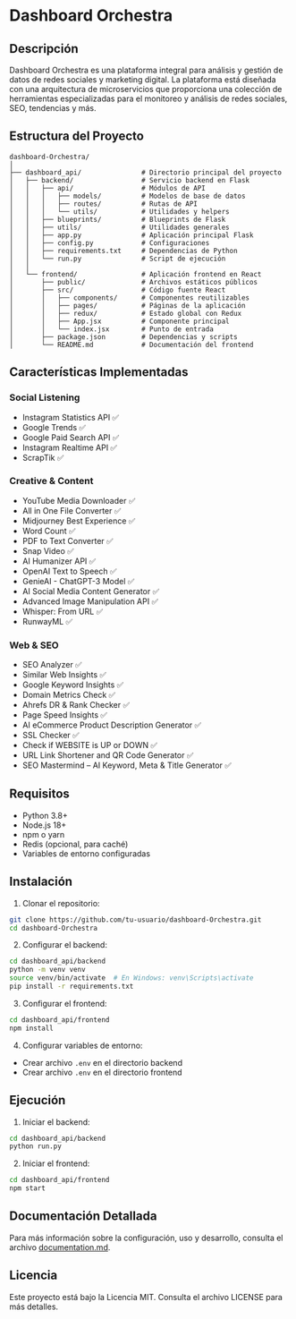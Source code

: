 # Dashboard Orchestra

## Descripción
Dashboard Orchestra es una plataforma integral para análisis y gestión de datos de redes sociales y marketing digital. La plataforma está diseñada con una arquitectura de microservicios que proporciona una colección de herramientas especializadas para el monitoreo y análisis de redes sociales, SEO, tendencias y más.

## Estructura del Proyecto
```
dashboard-Orchestra/
│
├── dashboard_api/               # Directorio principal del proyecto
│   ├── backend/                 # Servicio backend en Flask
│   │   ├── api/                 # Módulos de API
│   │   │   ├── models/          # Modelos de base de datos
│   │   │   ├── routes/          # Rutas de API
│   │   │   └── utils/           # Utilidades y helpers
│   │   ├── blueprints/          # Blueprints de Flask
│   │   ├── utils/               # Utilidades generales
│   │   ├── app.py               # Aplicación principal Flask
│   │   ├── config.py            # Configuraciones
│   │   ├── requirements.txt     # Dependencias de Python
│   │   └── run.py               # Script de ejecución
│   │
│   └── frontend/                # Aplicación frontend en React
│       ├── public/              # Archivos estáticos públicos
│       ├── src/                 # Código fuente React
│       │   ├── components/      # Componentes reutilizables
│       │   ├── pages/           # Páginas de la aplicación
│       │   ├── redux/           # Estado global con Redux
│       │   ├── App.jsx          # Componente principal
│       │   └── index.jsx        # Punto de entrada
│       ├── package.json         # Dependencias y scripts
│       └── README.md            # Documentación del frontend
```

## Características Implementadas

### Social Listening
- Instagram Statistics API ✅
- Google Trends ✅
- Google Paid Search API ✅
- Instagram Realtime API ✅
- ScrapTik ✅

### Creative & Content
- YouTube Media Downloader ✅
- All in One File Converter ✅
- Midjourney Best Experience ✅
- Word Count ✅
- PDF to Text Converter ✅
- Snap Video ✅
- AI Humanizer API ✅
- OpenAI Text to Speech ✅
- GenieAI - ChatGPT-3 Model ✅
- AI Social Media Content Generator ✅
- Advanced Image Manipulation API ✅
- Whisper: From URL ✅
- RunwayML ✅

### Web & SEO
- SEO Analyzer ✅
- Similar Web Insights ✅
- Google Keyword Insights ✅
- Domain Metrics Check ✅
- Ahrefs DR & Rank Checker ✅
- Page Speed Insights ✅
- AI eCommerce Product Description Generator ✅
- SSL Checker ✅
- Check if WEBSITE is UP or DOWN ✅
- URL Link Shortener and QR Code Generator ✅
- SEO Mastermind – AI Keyword, Meta & Title Generator ✅

## Requisitos

- Python 3.8+
- Node.js 18+
- npm o yarn
- Redis (opcional, para caché)
- Variables de entorno configuradas

## Instalación

1. Clonar el repositorio:
```bash
git clone https://github.com/tu-usuario/dashboard-Orchestra.git
cd dashboard-Orchestra
```

2. Configurar el backend:
```bash
cd dashboard_api/backend
python -m venv venv
source venv/bin/activate  # En Windows: venv\Scripts\activate
pip install -r requirements.txt
```

3. Configurar el frontend:
```bash
cd dashboard_api/frontend
npm install
```

4. Configurar variables de entorno:
- Crear archivo `.env` en el directorio backend
- Crear archivo `.env` en el directorio frontend

## Ejecución

1. Iniciar el backend:
```bash
cd dashboard_api/backend
python run.py
```

2. Iniciar el frontend:
```bash
cd dashboard_api/frontend
npm start
```

## Documentación Detallada
Para más información sobre la configuración, uso y desarrollo, consulta el archivo [documentation.md](documentation.md).

## Licencia
Este proyecto está bajo la Licencia MIT. Consulta el archivo LICENSE para más detalles. 
